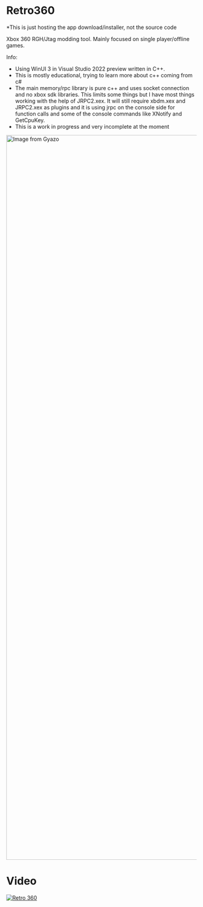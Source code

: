 # Retro360

*This is just hosting the app download/installer, not the source code

Xbox 360 RGH/Jtag modding tool. Mainly focused on single player/offline games. 

Info:
* Using WinUI 3 in Visual Studio 2022 preview written in C++. 
* This is mostly educational, trying to learn more about c++ coming from c#
* The main memory/rpc library is pure c++ and uses socket connection and no xbox sdk libraries. This limits some things but I have most things working with the help of JRPC2.xex. It will still require xbdm.xex and JRPC2.xex as plugins and it is using jrpc on the console side for function calls and some of the console commands like XNotify and GetCpuKey.
* This is a work in progress and very incomplete at the moment

<a href="https://gyazo.com/03e4c17279e262f0e4600a48f89919b4"><img src="https://i.gyazo.com/03e4c17279e262f0e4600a48f89919b4.png" alt="Image from Gyazo" width="1919"/></a>

# Video

[![Retro 360](https://img.youtube.com/vi/W4pdY1aA7O0/0.jpg)](https://m.youtube.com/watch?v=W4pdY1aA7O0 "Retro 360")
